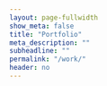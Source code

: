 ```yaml
---
layout: page-fullwidth
show_meta: false
title: "Portfolio"
meta_description: ""
subheadline: ""
permalink: "/work/"
header: no
---
```

